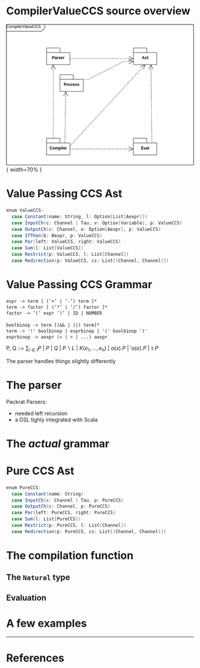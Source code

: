 # CompilerValueCCS source overview

![CompilerValueCCS package diagram](img/valuePassing-package_diagram.png){ width=70% }

# Value Passing CCS Ast

```scala
enum ValueCCS:
  case Constant(name: String, l: Option[List[Aexpr]])
  case InputCh(c: Channel | Tau, v: Option[Variable], p: ValueCCS)
  case OutputCh(c: Channel, e: Option[Aexpr], p: ValueCCS)
  case IfThen(b: Bexpr, p: ValueCCS)
  case Par(left: ValueCCS, right: ValueCCS)
  case Sum(l: List[ValueCCS])
  case Restrict(p: ValueCCS, l: List[Channel])
  case Redirection(p: ValueCCS, cs: List[(Channel, Channel)])
```

# Value Passing CCS Grammar

    expr -> term [ (‘+’ | ‘-’) term ]*
    term -> factor [ (‘*’ | ‘/’) factor ]*
    factor -> ‘(‘ expr ‘)’ | ID | NUMBER

    boolbinop -> term [(&& | ||) term]*
    term -> '!' boolbinop | exprbinop | '(' boolbinop ')'
    exprbinop -> aexpr (< | > | ...) aexpr

P, Q ::= $\sum_{i\in I}P$
| $P\ |\ Q$
| $P\backslash L$
| $K(e_1,...,e_h)$
| $a(x).P$
| $'a(e).P$
| $\tau.P$

The parser handles things slightly differently

# The parser

Packrat Parsers:
  - needed left recursion
  - a DSL tighly integrated with Scala

# The _actual_ grammar

# Pure CCS Ast

```scala
enum PureCCS:
  case Constant(name: String)
  case InputCh(c: Channel | Tau, p: PureCCS)
  case OutputCh(c: Channel, p: PureCCS)
  case Par(left: PureCCS, right: PureCCS)
  case Sum(l: List[PureCCS])
  case Restrict(p: PureCCS, l: List[Channel])
  case Redirection(p: PureCCS, cs: List[(Channel, Channel)])
```

# The compilation function

## The `Natural` type

## Evaluation

# A few examples

-----------------

# References
